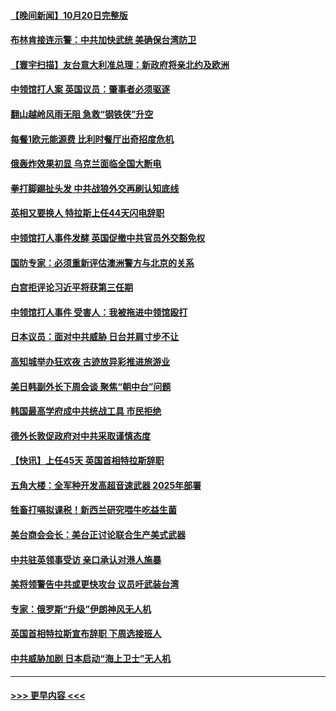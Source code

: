 #### [【晚间新闻】10月20日完整版](../pages/prog202/a103556303.md?t=10211401) 
#### [布林肯接连示警：中共加快武统 美确保台湾防卫](../pages/prog202/a103556298.md?t=10211401) 
#### [【寰宇扫描】友台意大利准总理：新政府将亲北约及欧洲](../pages/prog202/a103556352.md?t=10211401) 
#### [中领馆打人案 英国议员：肇事者必须驱逐](../pages/prog202/a103556186.md?t=10211401) 
#### [翻山越岭风雨无阻 急救“钢铁侠”升空](../pages/prog202/a103556208.md?t=10211401) 
#### [每餐1欧元能源费 比利时餐厅出奇招度危机](../pages/prog202/a103556200.md?t=10211401) 
#### [俄轰炸效果初显 乌克兰面临全国大断电](../pages/prog202/a103556188.md?t=10211401) 
#### [拳打脚踢扯头发 中共战狼外交再刷认知底线](../pages/prog202/a103556192.md?t=10211401) 
#### [英相又要换人 特拉斯上任44天闪电辞职](../pages/prog202/a103556184.md?t=10211401) 
#### [中领馆打人事件发酵 英国促撤中共官员外交豁免权](../pages/prog202/a103556020.md?t=10211401) 
#### [国防专家：必须重新评估澳洲警方与北京的关系](../pages/prog202/a103556051.md?t=10211401) 
#### [白宫拒评论习近平将获第三任期](../pages/prog202/a103556015.md?t=10211401) 
#### [中领馆打人事件 受害人：我被拖进中领馆殴打](../pages/prog202/a103556031.md?t=10211401) 
#### [日本议员：面对中共威胁 日台并肩寸步不让](../pages/prog202/a103556039.md?t=10211401) 
#### [高知城举办狂欢夜 古迹放异彩推进旅游业](../pages/prog202/a103556041.md?t=10211401) 
#### [美日韩副外长下周会谈 聚焦“朝中台”问题](../pages/prog202/a103555997.md?t=10211401) 
#### [韩国最高学府成中共统战工具 市民拒绝](../pages/prog202/a103556027.md?t=10211401) 
#### [德外长敦促政府对中共采取谨慎态度](../pages/prog202/a103556005.md?t=10211401) 
#### [【快讯】上任45天 英国首相特拉斯辞职](../pages/prog202/a103556023.md?t=10211401) 
#### [五角大楼：全军种开发高超音速武器 2025年部署](../pages/prog202/a103555882.md?t=10211401) 
#### [牲畜打嗝拟课税！新西兰研究喂牛吃益生菌](../pages/prog202/a103555856.md?t=10211401) 
#### [美台商会会长：美台正讨论联合生产美式武器](../pages/prog202/a103555855.md?t=10211401) 
#### [中共驻英领事受访 亲口承认对港人施暴](../pages/prog202/a103555838.md?t=10211401) 
#### [美将领警告中共或更快攻台 议员吁武装台湾](../pages/prog202/a103555836.md?t=10211401) 
#### [专家：俄罗斯“升级”伊朗神风无人机](../pages/prog202/a103555746.md?t=10211401) 
#### [英国首相特拉斯宣布辞职 下周选接班人](../pages/prog202/a103555829.md?t=10211401) 
#### [中共威胁加剧 日本启动“海上卫士”无人机](../pages/prog202/a103555737.md?t=10211401) 

----
#### [ >>> 更早内容 <<< ](../indexes/prog202-earlier.md)
